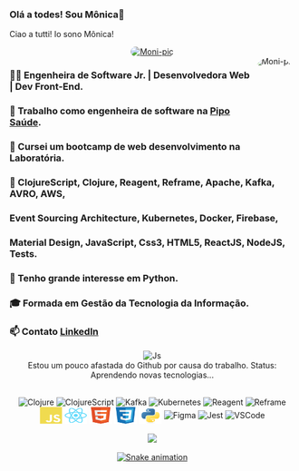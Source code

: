 ### Olá a todes! Sou Mônica👋
Ciao a tutti! Io sono Mônica!
<div align = center>
    <a href="https://github.com/MonicaGuimaraes">
    <img alt="Moni-pic" style="border-radius:50px;" src="https://cdn.discordapp.com/attachments/975577416099577866/1113264567817089124/Monica_Peixoto_Guimaraes.gif">
    </a>
</div>


<div align = center>
    <a href="https://github.com/MonicaGuimaraes">
    <img align="right" alt="Moni-pic" height="170" style="border-radius:50px;" src="https://cdn.discordapp.com/attachments/821234639443853312/956008888640090152/Screenshot_9.png">
    </a>
</div>

### 👩‍💻 Engenheira de Software Jr. | Desenvolvedora Web | Dev Front-End.
### 🔭 Trabalho como engenheira de software na [Pipo Saúde](https://www.piposaude.com.br/).
### 📝 Cursei um bootcamp de web desenvolvimento na Laboratória.
### 🌱 ClojureScript, Clojure, Reagent, Reframe, Apache, Kafka, AVRO, AWS,
###    Event Sourcing Architecture, Kubernetes, Docker, Firebase, 
###    Material Design, JavaScript, Css3, HTML5, ReactJS, NodeJS, Tests.
### 🤔 Tenho grande interesse em Python.
### 🎓 Formada em Gestão da Tecnologia da Informação.
### 📫 Contato [LinkedIn](https://www.linkedin.com/in/monica-peixoto-guimaraes-v/)
<div align="center"> 
    <img align="center" alt="Js" height="100" width="150" src="https://cdn.discordapp.com/attachments/975577416099577866/1113266169198162020/Gif_Gato_de_oculos.gif">
<div>
    Estou um pouco afastada do Github por causa do trabalho. Status: Aprendendo novas tecnologias...

##
<div align="center">
    <img align="center" alt="Clojure" height="30" width="30" src="https://cdn.discordapp.com/attachments/975577416099577866/1113268715711103077/Clojure_logo.svg.png">
    <img align="center" alt="ClojureScript" height="30" width="30" src="https://cdn.discordapp.com/attachments/975577416099577866/1113268715979546684/clojurescript_original_logo_icon_146594.png">
    <img align="center" alt="Kafka" height="30" src="https://cdn.discordapp.com/attachments/975577416099577866/1113268716247978034/download.png">
    <img align="center" alt="Kubernetes" height="30" width="30" src="https://cdn.discordapp.com/attachments/975577416099577866/1113268716512223302/k8s-logo.png">
    <img align="center" alt="Reagent" height="30" width="30" src="https://cdn.discordapp.com/attachments/975577416099577866/1113268716835180716/N61oVvg-_400x400.png">
    <img align="center" alt="Reframe" height="30" src="https://cdn.discordapp.com/attachments/975577416099577866/1113268717074251916/re-frame-colour_1.png">
    <img align="center" alt="Js" height="30" width="40" src="https://raw.githubusercontent.com/devicons/devicon/master/icons/javascript/javascript-plain.svg">
    <img align="center" alt="React" height="30" width="40" src="https://raw.githubusercontent.com/devicons/devicon/master/icons/react/react-original.svg">
    <img align="center" alt="HTML" height="30" width="40" src="https://raw.githubusercontent.com/devicons/devicon/master/icons/html5/html5-original.svg">
    <img align="center" alt="CSS" height="30" width="40" src="https://raw.githubusercontent.com/devicons/devicon/master/icons/css3/css3-original.svg">
    <img align="center" alt="Python" height="30" width="40" src="https://raw.githubusercontent.com/devicons/devicon/master/icons/python/python-original.svg">
    <img align="center" alt="Figma" height="30" width="40" src="https://cdn.jsdelivr.net/gh/devicons/devicon/icons/figma/figma-original.svg">
    <img align="center" alt="Jest" height="30" width="40" src="https://cdn.jsdelivr.net/gh/devicons/devicon/icons/jest/jest-plain.svg">
    <img align="center" alt="VSCode" height="30" width="40" src="https://cdn.jsdelivr.net/gh/devicons/devicon/icons/vscode/vscode-original.svg">
</div>
<br>
<div align="center">
  <a href="https://github.com/MonicaGuimaraes">
  <img width="450em" src="https://github-readme-stats.vercel.app/api?username=MonicaGuimaraes&show_icons=true&theme=synthwave&include_all_commits=true&count_private=true"/>
<!-- <img width="410em" src="https://github-readme-stats.vercel.app/api/top-langs/?username=monicaguimaraes&layout=compact&langs_count=5&hiden=python&theme=synthwave"/> -->
</div>
     
![Snake animation](https://github.com/MonicaGuimaraes/MonicaGuimaraes/blob/output/github-contribution-grid-snake.svg)
